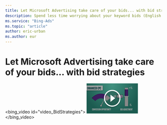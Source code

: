 ```yaml
---
title: Let Microsoft Advertising take care of your bids... with bid strategies
description: Spend less time worrying about your keyword bids (English only)
ms.service: "Bing-Ads"
ms.topic: "article"
author: eric-urban
ms.author: eur
---
```


# Let Microsoft Advertising take care of your bids... with bid strategies

<bing_video id="video_BidStrategies">
    ![Bid Strategies](../images/BA_VideoThumb_BidStrategies.png)
  </bing_video>

